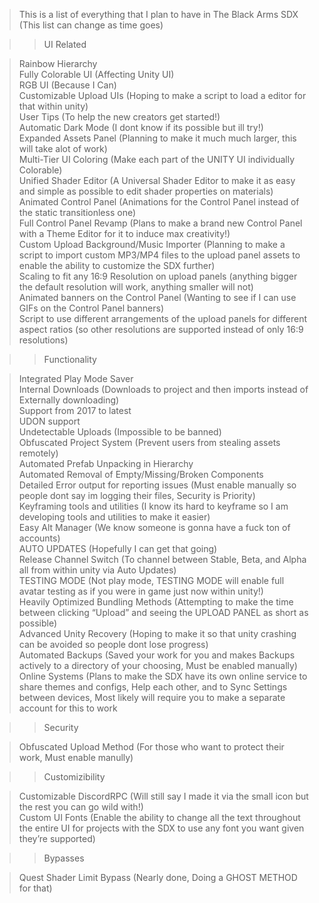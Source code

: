 > This is a list of everything that I plan to have in The Black Arms SDX (This list can change as time goes)

>>UI Related  

>Rainbow Hierarchy  
>Fully Colorable UI (Affecting Unity UI)  
>RGB UI (Because I Can)  
>Customizable Upload UIs (Hoping to make a script to load a editor for that within unity)  
>User Tips (To help the new creators get started!)  
>Automatic Dark Mode (I dont know if its possible but ill try!)  
>Expanded Assets Panel (Planning to make it much much larger, this will take alot of work)  
>Multi-Tier UI Coloring (Make each part of the UNITY UI individually Colorable)  
>Unified Shader Editor (A Universal Shader Editor to make it as easy and simple as possible to edit shader properties on materials)  
>Animated Control Panel (Animations for the Control Panel instead of the static transitionless one)  
>Full Control Panel Revamp (Plans to make a brand new Control Panel with a Theme Editor for it to induce max creativity!)  
>Custom Upload Background/Music Importer (Planning to make a script to import custom MP3/MP4 files to the upload panel assets to enable the ability to customize the SDX further)  
>Scaling to fit any 16:9 Resolution on upload panels (anything bigger the default resolution will work, anything smaller will not)  
>Animated banners on the Control Panel (Wanting to see if I can use GIFs on the Control Panel banners)  
>Script to use different arrangements of the upload panels for different aspect ratios (so other resolutions are supported instead of only 16:9 resolutions)  

>>Functionality  

>Integrated Play Mode Saver  
>Internal Downloads (Downloads to project and then imports instead of Externally downloading)  
>Support from 2017 to latest  
>UDON support  
>Undetectable Uploads (Impossible to be banned)  
>Obfuscated Project System (Prevent users from stealing assets remotely)  
>Automated Prefab Unpacking in Hierarchy  
>Automated Removal of Empty/Missing/Broken Components  
>Detailed Error output for reporting issues (Must enable manually so people dont say im logging their files, Security is Priority)  
>Keyframing tools and utilities (I know its hard to keyframe so I am developing tools and utilities to make it easier)  
>Easy Alt Manager (We know someone is gonna have a fuck ton of accounts)  
>AUTO UPDATES (Hopefully I can get that going)  
>Release Channel Switch (To channel between Stable, Beta, and Alpha all from within unity via Auto Updates)  
>TESTING MODE (Not play mode, TESTING MODE will enable full avatar testing as if you were in game just now within unity!)  
>Heavily Optimized Bundling Methods (Attempting to make the time between clicking “Upload” and seeing the UPLOAD PANEL as short as possible)  
>Advanced Unity Recovery (Hoping to make it so that unity crashing can be avoided so people dont lose progress)  
>Automated Backups (Saved your work for you and makes Backups actively to a directory of your choosing, Must be enabled manually)  
>Online Systems (Plans to make the SDX have its own online service to share themes and configs, Help each other, and to Sync Settings between devices, Most likely will require you to make a separate account for this to work  

>>Security  

>Obfuscated Upload Method (For those who want to protect their work, Must enable manully)  

>>Customizibility  

>Customizable DiscordRPC (Will still say I made it via the small icon but the rest you can go wild with!)  
>Custom UI Fonts (Enable the ability to change all the text throughout the entire UI for projects with the SDX to use any font you want given they’re supported)  

>>Bypasses  

>Quest Shader Limit Bypass (Nearly done, Doing a GHOST METHOD for that)
